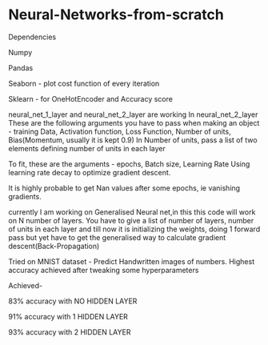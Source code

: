 # Neural-Networks-from-scratch
Dependencies

Numpy

Pandas

Seaborn - plot cost function of every iteration

Sklearn - for OneHotEncoder and Accuracy score

neural_net_1_layer and neural_net_2_layer are working
In neural_net_2_layer
These are the following arguments you have to pass when making an object -
training Data, Activation function, Loss Function, Number of units, Bias(Momentum, usually it is kept 0.9)
In Number of units, pass a list of two elements defining number of units in each layer

To fit, these are the arguments -
epochs, Batch size, Learning Rate
Using learning rate decay to optimize gradient descent.

It is highly probable to get Nan values after some epochs, ie vanishing gradients.

currently I am working on Generalised Neural net,in this this code will work on N number of layers.
You have to give a list of number of layers, number of units in each layer and till now it is
initializing the weights, doing 1 forward pass but yet have to get the generalised way to calculate gradient descent(Back-Propagation)

Tried on MNIST dataset -
Predict Handwritten images of numbers.
Highest accuracy achieved after tweaking some hyperparameters

Achieved-

83% accuracy with NO HIDDEN LAYER

91% accuracy with 1 HIDDEN LAYER

93% accuracy with 2 HIDDEN LAYER
